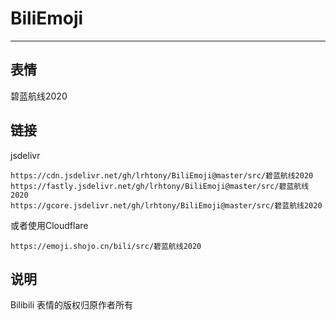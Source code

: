 # BiliEmoji
---
## 表情
碧蓝航线2020
## 链接
jsdelivr
```
https://cdn.jsdelivr.net/gh/lrhtony/BiliEmoji@master/src/碧蓝航线2020
https://fastly.jsdelivr.net/gh/lrhtony/BiliEmoji@master/src/碧蓝航线2020
https://gcore.jsdelivr.net/gh/lrhtony/BiliEmoji@master/src/碧蓝航线2020
```
或者使用Cloudflare
```
https://emoji.shojo.cn/bili/src/碧蓝航线2020
```
## 说明
Bilibili 表情的版权归原作者所有
